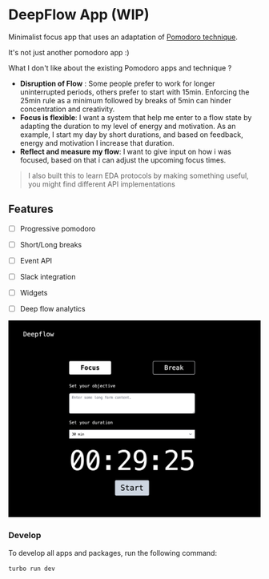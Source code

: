 # DeepFlow App (WIP)

Minimalist focus app that uses an adaptation of [Pomodoro technique](https://en.wikipedia.org/wiki/Pomodoro_Technique).

It's not just another pomodoro app :)

What I don't like about the existing Pomodoro apps and technique ?

- **Disruption of Flow** : Some people prefer to work for longer uninterrupted periods, others prefer to start with 15min. Enforcing the 25min rule as a minimum followed by breaks of 5min can hinder concentration and creativity.
- **Focus is flexible**: I want a system that help me enter to a flow state by adapting the duration to my level of energy and motivation. As an example, I start my day by short durations, and based on feedback, energy and motivation I increase that duration.
- **Reflect and measure my flow**: I want to give input on how i was focused, based on that i can adjust the upcoming focus times.

> I also built this to learn EDA protocols by making something useful, you might find different API implementations

## Features

- [ ] Progressive pomodoro
- [ ] Short/Long breaks
- [ ] Event API
- [ ] Slack integration
- [ ] Widgets
- [ ] Deep flow analytics


![product](./screenshot.png)


### Develop

To develop all apps and packages, run the following command:

```
turbo run dev
```

